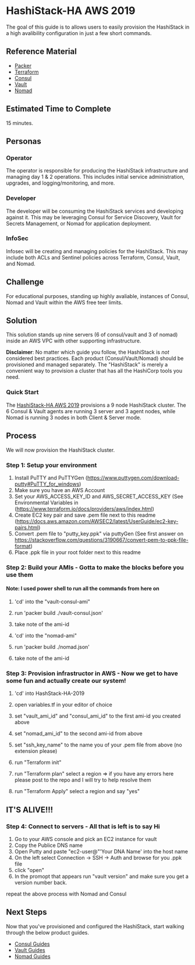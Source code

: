 # HashiStack-HA AWS 2019 

The goal of this guide is to allows users to easily provision the HashiStack in a high avalibility configuration in just a few short commands.

## Reference Material

- [Packer](https://www.packer.io/)
- [Terraform](https://www.terraform.io/)
- [Consul](https://www.consul.io/)
- [Vault](https://www.vaultproject.io/)
- [Nomad](https://www.nomadproject.io/)

## Estimated Time to Complete

15 minutes.

## Personas

### Operator

The operator is responsible for producing the HashiStack infrastructure and managing day 1 & 2 operations. This includes initial service administration, upgrades, and logging/monitoring, and more.

### Developer

The developer will be consuming the HashiStack services and developing against it. This may be leveraging Consul for Service Discovery, Vault for Secrets Management, or Nomad for application deployment.

### InfoSec

Infosec will be creating and managing policies for the HashiStack. This may include both ACLs and Sentinel policies across Terraform, Consul, Vault, and Nomad.

## Challenge

For educational purposes, standing up highly avaliable, instances of Consul, Nomad and Vault within the AWS free teer limits.

## Solution

This solution stands up nine servers (6 of consul/vault and 3 of nomad) inside an AWS VPC with other supporting infrastructure.

**Disclaimer**: No matter which guide you follow, the HashiStack is _not_ considered best practices. Each product (Consul/Vault/Nomad) should be provisioned and managed separately. The "HashiStack" is merely a convenient way to provision a cluster that has all the HashiCorp tools you need.


### Quick Start

The [HashiStack-HA AWS 2019](./HashStack-HA-2019) provisions a 9 node HashiStack cluster. The 6 Consul & Vault agents are running 3 server and 3 agent nodes, while Nomad is running 3 nodes in both Client & Server mode. 


## Process

We will now provision the HashiStack cluster.

### Step 1: Setup your environment
1. Install PuTTY and PuTTYGen (https://www.puttygen.com/download-putty#PuTTY_for_windows)
2. Make sure you have an AWS Account
3. Set your AWS_ACCESS_KEY_ID and AWS_SECRET_ACCESS_KEY (See Environmental Variables in (https://www.terraform.io/docs/providers/aws/index.html)
4. Create EC2 key pair and save .pem file next to this readme (https://docs.aws.amazon.com/AWSEC2/latest/UserGuide/ec2-key-pairs.html)
5. Convert .pem file to "putty_key.ppk" via puttyGen (See first answer on https://stackoverflow.com/questions/3190667/convert-pem-to-ppk-file-format)
6. Place .ppk file in your root folder next to this readme

### Step 2: Build your AMIs - Gotta to make the blocks before you use them

#### Note: I used power shell to run all the commands from here on


1. 'cd' into the "vault-consul-ami"
2. run 'packer build ./vault-consul.json'
3. take note of the ami-id


4. 'cd' into the "nomad-ami"
5. run 'packer build ./nomad.json'
6. take note of the ami-id


### Step 3: Provision infrastructor in AWS - Now we get to have some fun and actually create our system!


1. 'cd' into HashStack-HA-2019
2. open variables.tf in your editor of choice
3. set "vault_ami_id" and "consul_ami_id" to the first ami-id you created above
4. set "nomad_ami_id" to the second ami-id from above
5. set "ssh_key_name" to the name you of your .pem file from above (no extension please)


6. run "Terraform init"
7. run "Terraform plan" select a region => if you have any errors here please post to the repo and I will try to help resolve them
8. run "Terraform Apply" select a region and say "yes"

## IT'S ALIVE!!!


### Step 4: Connect to servers - All that is left is to say Hi


 1. Go to your AWS console and pick an EC2 instance for vault
 2. Copy the Publice DNS name
 3. Open Putty and paste "ec2-user@"'Your DNA Name' into the host name
 4. On the left select Connection -> SSH -> Auth and browse for you .ppk file
 5. click "open"
 6. In the promopt that appears run "vault version" and make sure you get a version number back.

repeat the above process with Nomad and Consul

## Next Steps

Now that you've provisioned and configured the HashiStack, start walking through the below product guides.

- [Consul Guides](https://www.consul.io/docs/guides/index.html)
- [Vault Guides](https://www.vaultproject.io/guides/index.html)
- [Nomad Guides](https://www.nomadproject.io/guides/index.html)